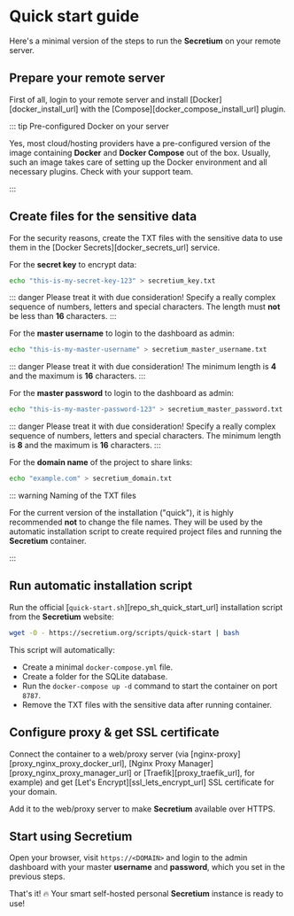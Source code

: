 # Quick start guide

Here's a minimal version of the steps to run the **Secretium** on your remote server.

<!--@include: ../parts/block_cant-find-answer.md-->

## Prepare your remote server

First of all, login to your remote server and install [Docker][docker_install_url] with the [Compose][docker_compose_install_url] plugin.

::: tip Pre-configured Docker on your server

Yes, most cloud/hosting providers have a pre-configured version of the image containing **Docker** and **Docker Compose** out of the box. Usually, such an image takes care of setting up the Docker environment and all necessary plugins. Check with your support team.

:::

## Create files for the sensitive data

For the security reasons, create the TXT files with the sensitive data to use them in the [Docker Secrets][docker_secrets_url] service.

For the **secret key** to encrypt data:

``` bash
echo "this-is-my-secret-key-123" > secretium_key.txt
```

::: danger
Please treat it with due consideration! Specify a really complex sequence of numbers, letters and special characters. The length must **not** be less than **16** characters.
:::

For the **master username** to login to the dashboard as admin:

``` bash
echo "this-is-my-master-username" > secretium_master_username.txt
```

::: danger
Please treat it with due consideration! The minimum length is **4** and the maximum is **16** characters.
:::

For the **master password** to login to the dashboard as admin:

``` bash
echo "this-is-my-master-password-123" > secretium_master_password.txt
```

::: danger
Please treat it with due consideration! Specify a really complex sequence of numbers, letters and special characters. The minimum length is **8** and the maximum is **16** characters.
:::

For the **domain name** of the project to share links:

``` bash
echo "example.com" > secretium_domain.txt
```

::: warning Naming of the TXT files

For the current version of the installation ("quick"), it is highly recommended **not** to change the file names. They will be used by the automatic installation script to create required project files and running the **Secretium** container.

:::

## Run automatic installation script

Run the official [`quick-start.sh`][repo_sh_quick_start_url] installation script from the **Secretium** website:

``` bash
wget -O - https://secretium.org/scripts/quick-start | bash
```

This script will automatically:

- Create a minimal `docker-compose.yml` file.
- Create a folder for the SQLite database.
- Run the `docker-compose up -d` command to start the container on port `8787`.
- Remove the TXT files with the sensitive data after running container.

## Configure proxy & get SSL certificate

Connect the container to a web/proxy server (via [nginx-proxy][proxy_nginx_proxy_docker_url], [Nginx Proxy Manager][proxy_nginx_proxy_manager_url] or [Traefik][proxy_traefik_url], for example) and get [Let's Encrypt][ssl_lets_encrypt_url] SSL certificate for your domain.

Add it to the web/proxy server to make **Secretium** available over HTTPS.

## Start using Secretium

Open your browser, visit `https://<DOMAIN>` and login to the admin dashboard with your master **username** and **password**, which you set in the previous steps.

That's it! :fire: Your smart self-hosted personal **Secretium** instance is ready to use!

<!--@include: ../parts/links.md-->